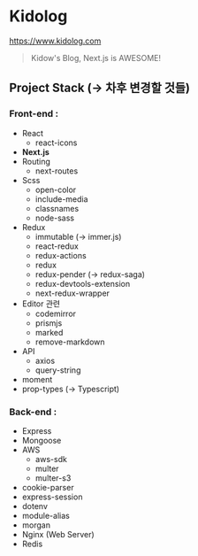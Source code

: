 # Kidolog

https://www.kidolog.com

> Kidow's Blog, Next.js is AWESOME!

## Project Stack (-> 차후 변경할 것들)

### Front-end :

- React
  - react-icons
- **Next.js**
- Routing
  - next-routes
- Scss
  - open-color
  - include-media
  - classnames
  - node-sass
- Redux
  - immutable (-> immer.js)
  - react-redux
  - redux-actions
  - redux
  - redux-pender (-> redux-saga)
  - redux-devtools-extension
  - next-redux-wrapper
- Editor 관련
  - codemirror
  - prismjs
  - marked
  - remove-markdown
- API
  - axios
  - query-string
- moment
- prop-types (-> Typescript)

### Back-end :

- Express
- Mongoose
- AWS
  - aws-sdk
  - multer
  - multer-s3
- cookie-parser
- express-session
- dotenv
- module-alias
- morgan
- Nginx (Web Server)
- Redis
